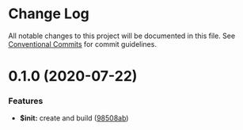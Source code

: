 # Change Log

All notable changes to this project will be documented in this file.
See [Conventional Commits](https://conventionalcommits.org) for commit guidelines.

# 0.1.0 (2020-07-22)


### Features

* **$init:** create and build ([98508ab](https://github.com/fe6/cli/commit/98508abe61ef86d2a0301996bf216e12c80ac8ef))
